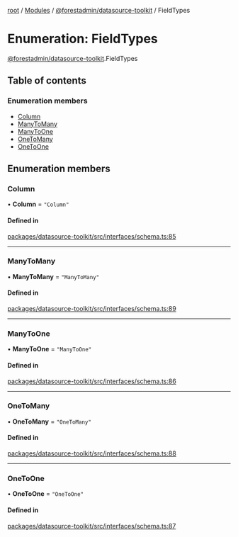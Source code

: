 [root](../README.md) / [Modules](../modules.md) / [@forestadmin/datasource-toolkit](../modules/forestadmin_datasource_toolkit.md) / FieldTypes

# Enumeration: FieldTypes

[@forestadmin/datasource-toolkit](../modules/forestadmin_datasource_toolkit.md).FieldTypes

## Table of contents

### Enumeration members

- [Column](forestadmin_datasource_toolkit.FieldTypes.md#column)
- [ManyToMany](forestadmin_datasource_toolkit.FieldTypes.md#manytomany)
- [ManyToOne](forestadmin_datasource_toolkit.FieldTypes.md#manytoone)
- [OneToMany](forestadmin_datasource_toolkit.FieldTypes.md#onetomany)
- [OneToOne](forestadmin_datasource_toolkit.FieldTypes.md#onetoone)

## Enumeration members

### Column

• **Column** = `"Column"`

#### Defined in

[packages/datasource-toolkit/src/interfaces/schema.ts:85](https://github.com/ForestAdmin/agent-nodejs/blob/0eb369e/packages/datasource-toolkit/src/interfaces/schema.ts#L85)

___

### ManyToMany

• **ManyToMany** = `"ManyToMany"`

#### Defined in

[packages/datasource-toolkit/src/interfaces/schema.ts:89](https://github.com/ForestAdmin/agent-nodejs/blob/0eb369e/packages/datasource-toolkit/src/interfaces/schema.ts#L89)

___

### ManyToOne

• **ManyToOne** = `"ManyToOne"`

#### Defined in

[packages/datasource-toolkit/src/interfaces/schema.ts:86](https://github.com/ForestAdmin/agent-nodejs/blob/0eb369e/packages/datasource-toolkit/src/interfaces/schema.ts#L86)

___

### OneToMany

• **OneToMany** = `"OneToMany"`

#### Defined in

[packages/datasource-toolkit/src/interfaces/schema.ts:88](https://github.com/ForestAdmin/agent-nodejs/blob/0eb369e/packages/datasource-toolkit/src/interfaces/schema.ts#L88)

___

### OneToOne

• **OneToOne** = `"OneToOne"`

#### Defined in

[packages/datasource-toolkit/src/interfaces/schema.ts:87](https://github.com/ForestAdmin/agent-nodejs/blob/0eb369e/packages/datasource-toolkit/src/interfaces/schema.ts#L87)
